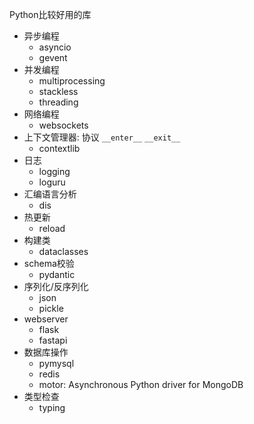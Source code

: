 Python比较好用的库

- 异步编程
    - asyncio
    - gevent
- 并发编程
    - multiprocessing
    - stackless
    - threading
- 网络编程
    - websockets
- 上下文管理器: 协议 `__enter__` `__exit__`
    - contextlib
- 日志
    - logging
    - loguru
- 汇编语言分析
    - dis
- 热更新
    - reload
- 构建类
    - dataclasses
- schema校验
    - pydantic
- 序列化/反序列化
    - json
    - pickle
- webserver
    - flask
    - fastapi
- 数据库操作
    - pymysql
    - redis
    - motor: Asynchronous Python driver for MongoDB
- 类型检查
    - typing